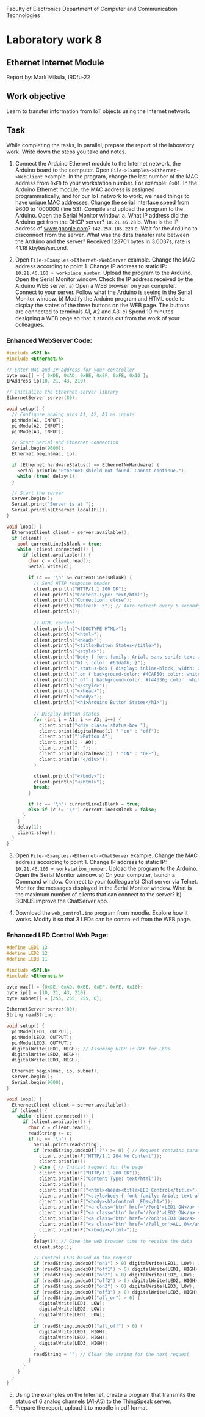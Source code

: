 Faculty of Electronics
Department of Computer and Communication Technologies

# Laboratory work 8

## Ethernet Internet Module

Report by: Mark Mikula, IRDfu-22

## Work objective

Learn to transfer information from IoT objects using the Internet network.

## Task

While completing the tasks, in parallel, prepare the report of the laboratory work. Write
down the steps you take and notes.

1.  Connect the Arduino Ethernet module to the Internet network, the Arduino board to the
    computer. Open `File->Examples->Ethernet->WebClient` example. In the program, change the
    last number of the MAC address from `0xED` to your workstation number. For example: `0x01`. In the
    Arduino Ethernet module, the MAC address is assigned programmatically, and for our IoT
    network to work, we need things to have unique MAC addresses. Change the serial interface speed from
    9600 to 1000000 (line 53). Compile and upload the program to the Arduino. Open the Serial
    Monitor window:
    a.  What IP address did the Arduino get from the DHCP server? `10.21.46.28`
    b.  What is the IP address of www.google.com? `142.250.185.228`
    c.  Wait for the Arduino to disconnect from the server. What was the data transfer rate
        between the Arduino and the server? Received 123701 bytes in 3.0037s, rate is 41.18
        kbytes/second.

2.  Open `File->Examples->Ethernet->WebServer` example. Change the MAC address
    according to point 1. Change IP address to static IP: `10.21.46.100 + workplace_number`. Upload the
    program to the Arduino. Open the Serial Monitor window. Check the IP address received by the Arduino
    WEB server.
    a)  Open a WEB browser on your computer. Connect to your server. Follow what the
        Arduino is seeing in the Serial Monitor window.
    b)  Modify the Arduino program and HTML code to display the states of the three
        buttons on the WEB page. The buttons are connected to terminals A1, A2 and A3.
    c)  Spend 10 minutes designing a WEB page so that it stands out from the work of your
        colleagues.

### Enhanced WebServer Code:

```c++
#include <SPI.h>
#include <Ethernet.h>

// Enter MAC and IP address for your controller
byte mac[] = { 0xDE, 0xAD, 0xBE, 0xEF, 0xFE, 0x10 };
IPAddress ip(10, 21, 43, 210);

// Initialize the Ethernet server library
EthernetServer server(80);

void setup() {
  // Configure analog pins A1, A2, A3 as inputs
  pinMode(A1, INPUT);
  pinMode(A2, INPUT);
  pinMode(A3, INPUT);

  // Start Serial and Ethernet connection
  Serial.begin(9600);
  Ethernet.begin(mac, ip);

  if (Ethernet.hardwareStatus() == EthernetNoHardware) {
    Serial.println("Ethernet shield not found. Cannot continue.");
    while (true) delay(1);
  }

  // Start the server
  server.begin();
  Serial.print("Server is at ");
  Serial.println(Ethernet.localIP());
}

void loop() {
  EthernetClient client = server.available();
  if (client) {
    bool currentLineIsBlank = true;
    while (client.connected()) {
      if (client.available()) {
        char c = client.read();
        Serial.write(c);

        if (c == '\n' && currentLineIsBlank) {
          // Send HTTP response header
          client.println("HTTP/1.1 200 OK");
          client.println("Content-Type: text/html");
          client.println("Connection: close");
          client.println("Refresh: 5"); // Auto-refresh every 5 seconds
          client.println();
          
          // HTML content
          client.println("<!DOCTYPE HTML>");
          client.println("<html>");
          client.println("<head>");
          client.println("<title>Button States</title>");
          client.println("<style>");
          client.println("body { font-family: Arial, sans-serif; text-align: center; background-color: #282c34; color: white; }");
          client.println("h1 { color: #61dafb; }");
          client.println(".status-box { display: inline-block; width: 200px; padding: 20px; margin: 10px; border-radius: 10px; font-size: 24px; font-weight: bold; }");
          client.println(".on { background-color: #4CAF50; color: white; }");
          client.println(".off { background-color: #f44336; color: white; }");
          client.println("</style>");
          client.println("</head>");
          client.println("<body>");
          client.println("<h1>Arduino Button States</h1>");
          
          // Display button states
          for (int i = A1; i <= A3; i++) {
            client.print("<div class='status-box ");
            client.print(digitalRead(i) ? "on" : "off");
            client.print("'>Button A");
            client.print(i - A0);
            client.print(": ");
            client.print(digitalRead(i) ? "ON" : "OFF");
            client.println("</div>");
          }

          client.println("</body>");
          client.println("</html>");
          break;
        }

        if (c == '\n') currentLineIsBlank = true;
        else if (c != '\r') currentLineIsBlank = false;
      }
    }
    delay(1);
    client.stop();
  }
}
```

3.  Open `File->Examples->Ethernet->ChatServer` example. Change the MAC address
    according to point 1. Change IP address to static IP: `10.21.46.100 + workstation_number`.
    Upload the program to the Arduino. Open the Serial Monitor window.
    a)  On your computer, launch a Command window. Connect to your (colleague's) Chat
        server via Telnet. Monitor the messages displayed in the Serial Monitor window. What is
        the maximum number of clients that can connect to the server?
    b)  BONUS improve the ChatServer app.

4.  Download the `web_control.ino` program from moodle. Explore how it works. Modify it so
    that 3 LEDs can be controlled from the WEB page.

### Enhanced LED Control Web Page:

```c++
#define LED1 13
#define LED2 12
#define LED3 11

#include <SPI.h>
#include <Ethernet.h>

byte mac[] = {0xDE, 0xAD, 0xBE, 0xEF, 0xFE, 0x10};
byte ip[] = {10, 21, 43, 210};
byte subnet[] = {255, 255, 255, 0};

EthernetServer server(80);
String readString;

void setup() {
  pinMode(LED1, OUTPUT);
  pinMode(LED2, OUTPUT);
  pinMode(LED3, OUTPUT);
  digitalWrite(LED1, HIGH); // Assuming HIGH is OFF for LEDs
  digitalWrite(LED2, HIGH);
  digitalWrite(LED3, HIGH);

  Ethernet.begin(mac, ip, subnet);
  server.begin();
  Serial.begin(9600);
}

void loop() {
  EthernetClient client = server.available();
  if (client) {
    while (client.connected()) {
      if (client.available()) {
        char c = client.read();
        readString += c;
        if (c == '\n') {
          Serial.print(readString);
          if (readString.indexOf('?') >= 0) { // Request contains parameters
            client.println(F("HTTP/1.1 204 No Content"));
            client.println();
          } else { // Initial request for the page
            client.println(F("HTTP/1.1 200 OK"));
            client.println(F("Content-Type: text/html"));
            client.println();
            client.println(F("<html><head><title>LED Control</title>"));
            client.println(F("<style>body { font-family: Arial; text-align: center; } .btn { padding: 10px; margin: 5px; display: inline-block; border: 1px solid #000; text-decoration: none; color: #333; background-color: #f0f0f0; border-radius: 5px;} .btn:hover { background-color: #e0e0e0; }</style></head>"));
            client.println(F("<body><h1>Control LEDs</h1>"));
            client.println(F("<a class='btn' href='/?on1'>LED1 ON</a> <a class='btn' href='/?off1'>LED1 OFF</a><br>"));
            client.println(F("<a class='btn' href='/?on2'>LED2 ON</a> <a class='btn' href='/?off2'>LED2 OFF</a><br>"));
            client.println(F("<a class='btn' href='/?on3'>LED3 ON</a> <a class='btn' href='/?off3'>LED3 OFF</a><br>"));
            client.println(F("<a class='btn' href='/?all_on'>ALL ON</a> <a class='btn' href='/?all_off'>ALL OFF</a>"));
            client.println(F("</body></html>"));
          }
          delay(1); // Give the web browser time to receive the data
          client.stop();

          // Control LEDs based on the request
          if (readString.indexOf("on1") > 0) digitalWrite(LED1, LOW); // Assuming LOW is ON
          if (readString.indexOf("off1") > 0) digitalWrite(LED1, HIGH);
          if (readString.indexOf("on2") > 0) digitalWrite(LED2, LOW);
          if (readString.indexOf("off2") > 0) digitalWrite(LED2, HIGH);
          if (readString.indexOf("on3") > 0) digitalWrite(LED3, LOW);
          if (readString.indexOf("off3") > 0) digitalWrite(LED3, HIGH);
          if (readString.indexOf("all_on") > 0) {
            digitalWrite(LED1, LOW);
            digitalWrite(LED2, LOW);
            digitalWrite(LED3, LOW);
          }
          if (readString.indexOf("all_off") > 0) {
            digitalWrite(LED1, HIGH);
            digitalWrite(LED2, HIGH);
            digitalWrite(LED3, HIGH);
          }
          readString = ""; // Clear the string for the next request
        }
      }
    }
  }
}
```

5.  Using the examples on the Internet, create a program that transmits the status of 6
    analog channels (A1-A5) to the ThingSpeak server.
6.  Prepare the report, upload it to moodle in pdf format.
